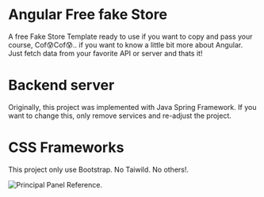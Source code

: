 # Angular Free fake Store

A free Fake Store Template ready to use if you want to copy and pass your course, Cof😰Cof😰.. if you want to know a little bit more about Angular. Just fetch data from your favorite API or server and thats it!

# Backend server

Originally, this project was implemented with Java Spring Framework. If you want to change this,
only remove services and re-adjust the project.

# CSS Frameworks

This project only use Bootstrap. No Taiwild. No others!.


![Principal Panel Reference.]("src/assets/img/Principal.png")

